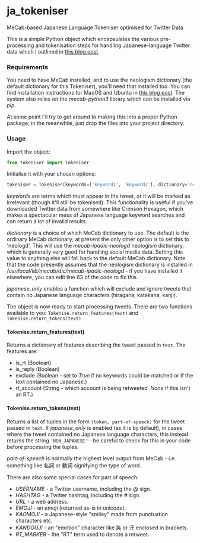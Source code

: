 # ja_tokeniser
MeCab-based Japanese Language Tokeniser optimised for Twitter Data

This is a simple Python object which encapsulates the various pre-processing and tokenisation steps for handling Japanese-language Twitter data which I outlined in [this blog post](http://www.robfahey.co.uk/blog/tidying-japanese-sns-data-machine-learning/).

### Requirements

You need to have MeCab installed, and to use the neologism dictionary (the default dictionary for this Tokeniser), you'll need that installed too. You can find installation instructions for MacOS and Ubuntu in [this blog post](http://www.robfahey.co.uk/blog/japanese-text-analysis-in-python/). The system also relies on the *mecab-python3* library which can be installed via _pip_. 

At some point I'll try to get around to making this into a proper Python package; in the meanwhile, just drop the files into your project directory.

### Usage

Import the object: 

```python
from tokeniser import Tokeniser
```

Initialise it with your chosen options: 

```python
tokeniser = Tokeniser(keywords=['keyword1', 'keyword2'], dictionary='neologd|default', japanese_only=True)
```

*keywords* are terms which must appear in the tweet, or it will be marked as irrelevant (though it'll still be tokenised). This functionality is useful if you've downloaded Twitter data from somewhere like Crimson Hexagon, which makes a spectacular mess of Japanese language keyword searches and can return a lot of invalid results.

*dictionary* is a choice of which MeCab dictionary to use. The default is the ordinary MeCab dictionary; at present the only other option is to set this to 'neologd'. This will use the *mecab-ipadic-neologd* neologism dictionary, which is generally very good for handling social media data. Setting this value to anything else will fall back to the default MeCab dictionary. Note that the code presently assumes that the neologism dictionary is installed in */usr/local/lib/mecab/dic/mecab-ipadic-neologd* - if you have installed it elsewhere, you can edit line 63 of the code to fix this.

*japanese_only* enables a function which will exclude and ignore tweets that contain no Japanese language characters (hiragana, katakana, kanji).

The object is now ready to start processing tweets. There are two functions available to you: `Tokenise.return_features(text)` and `Tokenise.return_tokens(text)`

#### Tokenise.return_features(text)

Returns a dictionary of features describing the tweet passed in `text`. The features are:

* is_rt   (Boolean)
* is_reply  (Boolean)
* exclude  (Boolean \- set to *True* if no keywords could be matched or if the text contained no Japanese.)
* rt_account (String \- which account is being retweeted. *None* if this isn't an RT.)

#### Tokenise.return_tokens(text)

Returns a list of tuples in the form `(token, part-of-speech)` for the tweet passed in `text`. If *japanese_only* is enabled (as it is by default), in cases where the tweet contained no Japanese language characters, this instead returns the string `'NON_JAPANESE'` - be careful to check for this in your code before processing the tuples.

*part-of-speech* is normally the highest level output from MeCab \- i.e. something like 名詞 or 動詞 signifying the type of word.

There are also some special cases for part of speech:

* _USERNAME_ \- a Twitter username, including the @ sign.
* _HASHTAG_ \- a Twitter hashtag, including the # sign.
* _URL_ \- a web address.
* _EMOJI_ \- an emoji (returned as-is in unicode).
* _KAOMOJI_ \- a Japanese-style "smiley" made from punctuation characters etc.
* _KANDOUJI_ \- an "emotion" character like 笑 or 汗 enclosed in brackets.
* _RT\_MARKER_ \- the "RT" term used to denote a retweet.


